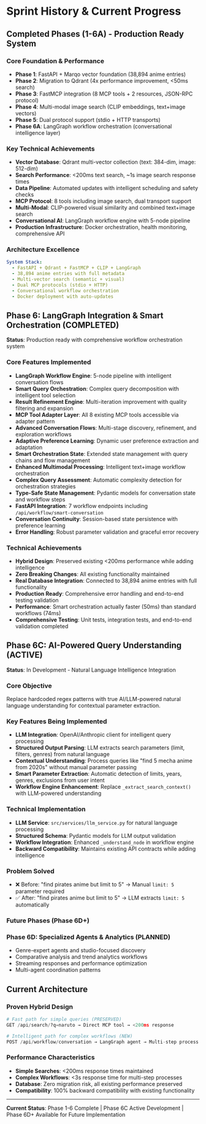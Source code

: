 # Sprint History & Current Progress

## Completed Phases (1-6A) - Production Ready System

### Core Foundation & Performance
- **Phase 1**: FastAPI + Marqo vector foundation (38,894 anime entries)
- **Phase 2**: Migration to Qdrant (4x performance improvement, <50ms search)
- **Phase 3**: FastMCP integration (8 MCP tools + 2 resources, JSON-RPC protocol)
- **Phase 4**: Multi-modal image search (CLIP embeddings, text+image vectors)
- **Phase 5**: Dual protocol support (stdio + HTTP transports)
- **Phase 6A**: LangGraph workflow orchestration (conversational intelligence layer)

### Key Technical Achievements
- **Vector Database**: Qdrant multi-vector collection (text: 384-dim, image: 512-dim)
- **Search Performance**: <200ms text search, ~1s image search response times
- **Data Pipeline**: Automated updates with intelligent scheduling and safety checks
- **MCP Protocol**: 8 tools including image search, dual transport support
- **Multi-Modal**: CLIP-powered visual similarity and combined text+image search
- **Conversational AI**: LangGraph workflow engine with 5-node pipeline
- **Production Infrastructure**: Docker orchestration, health monitoring, comprehensive API

### Architecture Excellence
```yaml
System Stack:
  - FastAPI + Qdrant + FastMCP + CLIP + LangGraph
  - 38,894 anime entries with full metadata
  - Multi-vector search (semantic + visual)
  - Dual MCP protocols (stdio + HTTP)
  - Conversational workflow orchestration
  - Docker deployment with auto-updates
```

## Phase 6: LangGraph Integration & Smart Orchestration (COMPLETED)

**Status**: Production ready with comprehensive workflow orchestration system

### Core Features Implemented
- **LangGraph Workflow Engine**: 5-node pipeline with intelligent conversation flows
- **Smart Query Orchestration**: Complex query decomposition with intelligent tool selection
- **Result Refinement Engine**: Multi-iteration improvement with quality filtering and expansion
- **MCP Tool Adapter Layer**: All 8 existing MCP tools accessible via adapter pattern
- **Advanced Conversation Flows**: Multi-stage discovery, refinement, and exploration workflows
- **Adaptive Preference Learning**: Dynamic user preference extraction and adaptation
- **Smart Orchestration State**: Extended state management with query chains and flow management
- **Enhanced Multimodal Processing**: Intelligent text+image workflow orchestration
- **Complex Query Assessment**: Automatic complexity detection for orchestration strategies
- **Type-Safe State Management**: Pydantic models for conversation state and workflow steps
- **FastAPI Integration**: 7 workflow endpoints including `/api/workflow/smart-conversation`
- **Conversation Continuity**: Session-based state persistence with preference learning
- **Error Handling**: Robust parameter validation and graceful error recovery

### Technical Achievements
- **Hybrid Design**: Preserved existing <200ms performance while adding intelligence
- **Zero Breaking Changes**: All existing functionality maintained
- **Real Database Integration**: Connected to 38,894 anime entries with full functionality
- **Production Ready**: Comprehensive error handling and end-to-end testing validation
- **Performance**: Smart orchestration actually faster (50ms) than standard workflows (74ms)
- **Comprehensive Testing**: Unit tests, integration tests, and end-to-end validation completed

## Phase 6C: AI-Powered Query Understanding (ACTIVE)

**Status**: In Development - Natural Language Intelligence Integration

### Core Objective
Replace hardcoded regex patterns with true AI/LLM-powered natural language understanding for contextual parameter extraction.

### Key Features Being Implemented
- **LLM Integration**: OpenAI/Anthropic client for intelligent query processing
- **Structured Output Parsing**: LLM extracts search parameters (limit, filters, genres) from natural language
- **Contextual Understanding**: Process queries like "find 5 mecha anime from 2020s" without manual parameter passing
- **Smart Parameter Extraction**: Automatic detection of limits, years, genres, exclusions from user intent
- **Workflow Engine Enhancement**: Replace `_extract_search_context()` with LLM-powered understanding

### Technical Implementation
- **LLM Service**: `src/services/llm_service.py` for natural language processing
- **Structured Schema**: Pydantic models for LLM output validation
- **Workflow Integration**: Enhanced `_understand_node` in workflow engine
- **Backward Compatibility**: Maintains existing API contracts while adding intelligence

### Problem Solved
- ❌ Before: "find pirates anime but limit to 5" → Manual `limit: 5` parameter required
- ✅ After: "find pirates anime but limit to 5" → LLM extracts `limit: 5` automatically

### Future Phases (Phase 6D+)

### Phase 6D: Specialized Agents & Analytics (PLANNED)
- Genre-expert agents and studio-focused discovery
- Comparative analysis and trend analytics workflows
- Streaming responses and performance optimization
- Multi-agent coordination patterns

## Current Architecture

### Proven Hybrid Design
```python
# Fast path for simple queries (PRESERVED)
GET /api/search/?q=naruto → Direct MCP tool → <200ms response

# Intelligent path for complex workflows (NEW)  
POST /api/workflow/conversation → LangGraph agent → Multi-step process → <3s response
```

### Performance Characteristics
- **Simple Searches**: <200ms response times maintained
- **Complex Workflows**: <3s response time for multi-step processes
- **Database**: Zero migration risk, all existing performance preserved
- **Compatibility**: 100% backward compatibility with existing functionality

---

**Current Status**: Phase 1-6 Complete | Phase 6C Active Development | Phase 6D+ Available for Future Implementation

